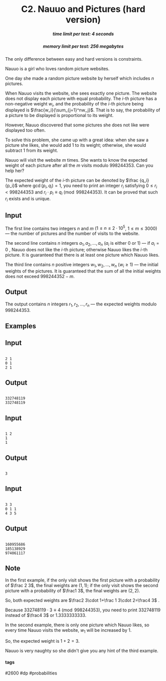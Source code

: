 <h1 style='text-align: center;'> C2. Nauuo and Pictures (hard version)</h1>

<h5 style='text-align: center;'>time limit per test: 4 seconds</h5>
<h5 style='text-align: center;'>memory limit per test: 256 megabytes</h5>

The only difference between easy and hard versions is constraints.

Nauuo is a girl who loves random picture websites.

One day she made a random picture website by herself which includes $n$ pictures.

When Nauuo visits the website, she sees exactly one picture. The website does not display each picture with equal probability. The $i$-th picture has a non-negative weight $w_i$, and the probability of the $i$-th picture being displayed is $\frac{w_i}{\sum_{j=1}^nw_j}$. That is to say, the probability of a picture to be displayed is proportional to its weight.

However, Nauuo discovered that some pictures she does not like were displayed too often. 

To solve this problem, she came up with a great idea: when she saw a picture she likes, she would add $1$ to its weight; otherwise, she would subtract $1$ from its weight.

Nauuo will visit the website $m$ times. She wants to know the expected weight of each picture after all the $m$ visits modulo $998244353$. Can you help her?

The expected weight of the $i$-th picture can be denoted by $\frac {q_i} {p_i}$ where $\gcd(p_i,q_i)=1$, you need to print an integer $r_i$ satisfying $0\le r_i<998244353$ and $r_i\cdot p_i\equiv q_i\pmod{998244353}$. It can be proved that such $r_i$ exists and is unique.

## Input

The first line contains two integers $n$ and $m$ ($1\le n\le 2\cdot 10^5$, $1\le m\le 3000$) — the number of pictures and the number of visits to the website.

The second line contains $n$ integers $a_1,a_2,\ldots,a_n$ ($a_i$ is either $0$ or $1$) — if $a_i=0$ , Nauuo does not like the $i$-th picture; otherwise Nauuo likes the $i$-th picture. It is guaranteed that there is at least one picture which Nauuo likes.

The third line contains $n$ positive integers $w_1,w_2,\ldots,w_n$ ($w_i \geq 1$) — the initial weights of the pictures. It is guaranteed that the sum of all the initial weights does not exceed $998244352-m$.

## Output

The output contains $n$ integers $r_1,r_2,\ldots,r_n$ — the expected weights modulo $998244353$.

## Examples

## Input


```

2 1
0 1
2 1

```
## Output


```

332748119
332748119

```
## Input


```

1 2
1
1

```
## Output


```

3

```
## Input


```

3 3
0 1 1
4 3 5

```
## Output


```

160955686
185138929
974061117

```
## Note

In the first example, if the only visit shows the first picture with a probability of $\frac 2 3$, the final weights are $(1,1)$; if the only visit shows the second picture with a probability of $\frac1 3$, the final weights are $(2,2)$.

So, both expected weights are $\frac2 3\cdot 1+\frac 1 3\cdot 2=\frac4 3$ .

Because $332748119\cdot 3\equiv 4\pmod{998244353}$, you need to print $332748119$ instead of $\frac4 3$ or $1.3333333333$.

In the second example, there is only one picture which Nauuo likes, so every time Nauuo visits the website, $w_1$ will be increased by $1$.

So, the expected weight is $1+2=3$.

Nauuo is very naughty so she didn't give you any hint of the third example.



#### tags 

#2600 #dp #probabilities 